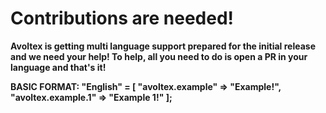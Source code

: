 # Contributions are needed!
__Avoltex is getting multi language support prepared for the initial release and we need your help!
To help, all you need to do is open a PR in your language and that's it!__

__BASIC FORMAT:
"English" = [
  "avoltex.example" => "Example!",
  "avoltex.example.1" => "Example 1!"
];__
